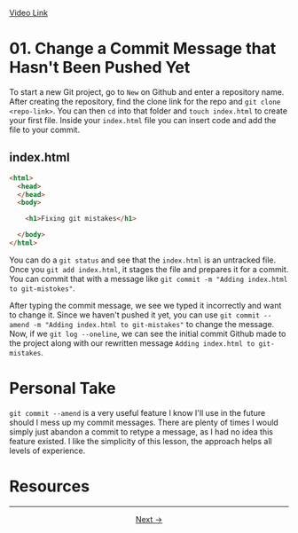 [Video Link](https://egghead.io/lessons/git-change-a-commit-message-that-hasn-t-been-pushed-yet)

# 01. Change a Commit Message that Hasn't Been Pushed Yet

To start a new Git project, go to `New` on Github and enter a repository name. After creating the repository, find the clone link for the repo and `git clone <repo-link>`. You can then `cd` into that folder and `touch index.html` to create your first file. Inside your `index.html` file you can insert code and add the file to your commit.

## index.html
```html
<html>
  <head>
  </head>
  <body>

    <h1>Fixing git mistakes</h1>

  </body>
</html>  
```

You can do a `git status` and see that the `index.html` is an untracked file. Once you `git add index.html`, it stages the file and prepares it for a commit. You can commit that with a message like `git commit -m "Adding index.html to git-mistokes"`.

After typing the commit message, we see we typed it incorrectly and want to change it. Since we haven't pushed it yet, you can use `git commit --amend -m "Adding index.html to git-mistakes"` to change the message. Now, if we `git log --oneline`, we can see the initial commit Github made to the project along with our rewritten message `Adding index.html to git-mistakes`.

# Personal Take

`git commit --amend` is a very useful feature I know I'll use in the future should I mess up my commit messages. There are plenty of times I would simply just abandon a commit to retype a message, as I had no idea this feature existed. I like the simplicity of this lesson, the approach helps all levels of experience.

# Resources

---

<p align="center">  
<a href="https://github.com/caydenakins/fix-common-git-mistakes-course-notes/blob/master/02-add-more-files-and-changes-to-a-commit-before-pushing.md">Next -></a>  
</p>
